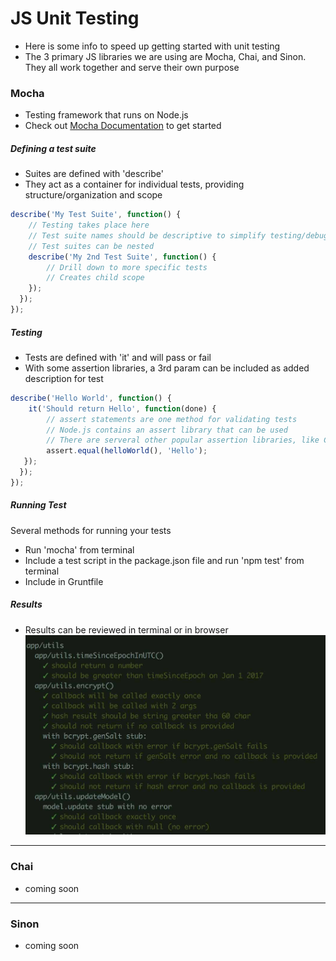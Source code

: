 # JS Unit Testing

- Here is some info to speed up getting started with unit testing
- The 3 primary JS libraries we are using are Mocha, Chai, and Sinon. They all work together and serve their own purpose

### Mocha

- Testing framework that runs on Node.js
- Check out [Mocha Documentation] to get started

##### Defining a test suite
- Suites are defined with 'describe'
- They act as a container for individual tests, providing structure/organization and scope
```javascript
describe('My Test Suite', function() {
    // Testing takes place here
    // Test suite names should be descriptive to simplify testing/debugging
    // Test suites can be nested
    describe('My 2nd Test Suite', function() {
        // Drill down to more specific tests
        // Creates child scope
    });
  });
});
```

##### Testing
- Tests are defined with 'it' and will pass or fail
- With some assertion libraries, a 3rd param can be included as added description for test
```javascript
describe('Hello World', function() {
    it('Should return Hello', function(done) {
        // assert statements are one method for validating tests
        // Node.js contains an assert library that can be used
        // There are serveral other popular assertion libraries, like Chai
        assert.equal(helloWorld(), 'Hello');
   });
  });
});
```

##### Running Test
Several methods for running your tests
- Run 'mocha' from terminal
- Include a test script in the package.json file and run 'npm test' from terminal
- Include in Gruntfile

##### Results
- Results can be reviewed in terminal or in browser
![alt text](/img/unit-test-output.jpg "Sample Unit Test Output")

---
### Chai
- coming soon

---
### Sinon
- coming soon


   [Mocha Documentation]: <https://mochajs.org/#getting-started>
